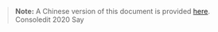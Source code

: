 > **Note:** A Chinese version of this document is provided [here](https://github.com/bizwofficial/csdt/blob/master/README_ZH-Hans.md).\
<centre>Consoledit 2020</centre>
Say 
